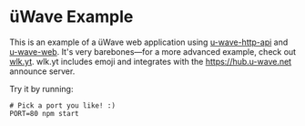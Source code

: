 # üWave Example

This is an example of a üWave web application using [u-wave-http-api][http-api] and
[u-wave-web][web]. It's very barebones—for a more advanced example, check out [wlk.yt][wlk.yt].
wlk.yt includes emoji and integrates with the https://hub.u-wave.net announce server.

Try it by running:

```shell
# Pick a port you like! :)
PORT=80 npm start
```

[http-api]: https://github.com/u-wave/u-wave-http-api
[web]: https://github.com/u-wave/u-wave-web
[wlk.yt]: https://github.com/welovekpop/wlk.yt
